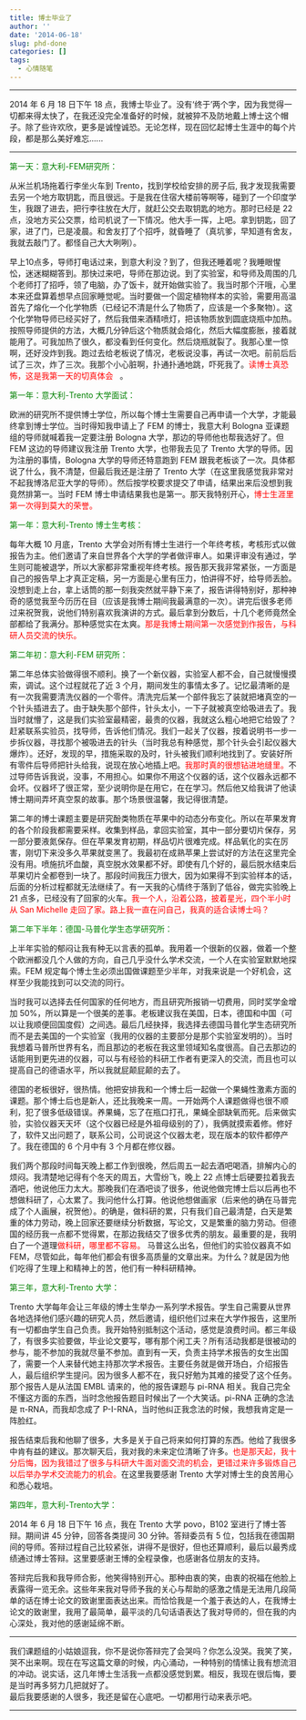 ```yaml
---
title: 博士毕业了
author: ''
date: '2014-06-18'
slug: phd-done
categories: []
tags:
  - 心情随笔
---
```


***
2014 年 6 月 18 日下午 18 点，我博士毕业了。没有‘终于’两个字，因为我觉得一切都来得太快了，在我还没完全准备好的时候，就被猝不及防地戴上博士这个帽子。除了些许欢欣，更多是诚惶诚恐。无论怎样，现在回忆起博士生涯中的每个片段，都是那么美好难忘......
***
<font color="green">第一天：意大利-FEM研究所：</font>   

从米兰机场拖着行李坐火车到 Trento，找到学校给安排的房子后, 我才发现我需要去另一个地方取钥匙，而且很远。于是我在住宿大楼前等啊等，碰到了一个印度学生，我跟了进去，把行李往放在大厅，就赶公交去取钥匙的地方。那时已经是 22 点，没地方买公交票，给司机说了一下情况。他大手一挥，上吧。拿到钥匙，回了家，进了门，已是凌晨。和舍友打了个招呼，就昏睡了（真坑爹，早知道有舍友，我就去敲门了。都怪自己大大咧咧）。  

早上10点多，导师打电话过来，到意大利没？到了，但我还睡着呢？我睡眼惺忪，迷迷糊糊答到。那快过来吧，导师在那边说。到了实验室，和导师及周围的几个老师打了招呼，领了电脑，办了饭卡，就开始做实验了。我当时那个汗哦，心里本来还盘算着想早点回家睡觉呢。当时要做一个固定植物样本的实验，需要用高温首先了熔化一个化学物质（已经记不清是什么了物质了，应该是一个多聚物）。这个化学物导师已经买好了，然后我借来酒精喷灯，把该物质放到圆底烧瓶中加热。按照导师提供的方法，大概几分钟后这个物质就会熔化，然后大幅度膨胀，接着就能用了。可我加热了很久，都没看到任何变化。然后烧瓶就裂了。我那心里一惊啊，还好没炸到我。跑过去给老板说了情况，老板说没事，再试一次吧。前前后后试了三次，炸了三次。我那个小心脏啊，扑通扑通地跳，吓死我了。<font color="red">读博士真恐怖，这是我第一天的切真体会</font>   。   

<font color="green">第一年：意大利-Trento 大学面试：</font>     

欧洲的研究所不提供博士学位，所以每个博士生需要自己再申请一个大学，才能最终拿到博士学位。当时得知我申请上了 FEM 的博士，我意大利 Bologna 亚课题组的导师就喊着我一定要注册 Bologna 大学，那边的导师他也帮我选好了。但 FEM 这边的导师建议我注册 Trento 大学，也带我去见了 Trento 大学的导师。因为注册的事情，Bologna 大学的导师还特意跑到 FEM 跟我老板谈了一次。具体都说了什么，我不清楚，但最后我还是注册了 Trento 大学（在这里我感觉我非常对不起我博洛尼亚大学的导师）。然后按学校要求提交了申请，结果出来后没想到我竟然排第一。当时 FEM 博士申请结果我也是第一。那天我特别开心，<font color="red">博士生涯里第一次得到莫大的荣誉。</font>    

<font color="green">第一年：意大利-Trento 博士生考核：</font>  

每年大概 10 月底，Trento 大学会对所有博士生进行一个年终考核，考核形式以做报告为主。他们邀请了来自世界各个大学的学者做评审人。如果评审没有通过，学生则可能被退学，所以大家都非常重视年终考核。报告那天我非常紧张，一方面是自己的报告早上才真正定稿，另一方面是心里有压力，怕讲得不好，给导师丢脸。没想到走上台，拿上话筒的那一刻我突然就平静下来了，报告讲得特别好，那种神奇的感觉我至今历历在目（应该是我博士期间我最满意的一次）。讲完后很多老师过来祝贺我，说他们特别喜欢我演讲的方式。最后拿到分数后，十几个老师竟然全部都给了我满分。那种感觉实在太爽。<font color="red">那是我博士期间第一次感觉到作报告，与科研人员交流的快乐。</font>   

<font color="green">第二年初：意大利-FEM 研究所：</font>   

第二年总体实验做得很不顺利。换了一个新仪器，实验室人都不会，自己就慢慢摸索，调试。这个过程就花了近 3 个月，期间发生的事情太多了。记忆最清晰的是有一次我需要清洗仪器的一个零件。清洗完后某一个部件我忘了装就把堵真空的一个针头插进去了。由于缺失那个部件，针头太小，一下子就被真空给吸进去了。我当时就懵了，这是我们实验室最精密，最贵的仪器，我就这么粗心地把它给毁了？赶紧联系实验员，找导师，告诉他们情况。我们一起关了仪器，按着说明书一步一步拆仪器，寻找那个被吸进去的针头（当时我总有种感觉，那个针头会引起仪器大爆炸）。还好，发现的早，措施采取的及时，针头被我们顺利地找到了。安装好所有零件后导师把针头给我，说现在放心地插上吧。<font color="red">我那时真的很想钻进地缝里。</font>不过导师告诉我说，没事，不用担心。如果你不用这个仪器的话，这个仪器永远都不会坏。仪器坏了很正常，至少说明你是在用它，在在学习。然后他又给我讲了他读博士期间弄坏真空泵的故事。那个场景很温馨，我记得很清楚。  

第二年的博士课题主要是研究酚类物质在苹果中的动态分布变化。所以在苹果发育的各个阶段我都需要采样。收集到样品，拿回实验室，其中一部分要切片保存，另一部分要液氮保存。但在苹果发育初期，样品切片很难完成。样品氧化的实在厉害，刚切下来没多久苹果就变黑了。我最初在成熟苹果上尝试好的方法在这里完全没有用。喷施抗坏血酸，真空脱水效果都不好。即使有几个好的，最后脱水结束后苹果切片全都卷到一块了。那段时间我压力很大，因为如果得不到实验样本的话，后面的分析过程都就无法继续了。有一天我的心情终于落到了低谷，做完实验晚上 21 点多，已经没有了回家的火车。<font color="red">我一个人，沿着公路，披着星光，四个半小时从 San Michelle 走回了家。路上我一直在问自己，我真的适合读博士吗？</font>   

<font color="green">第二年下半年：德国-马普化学生态学研究所：</font>  

上半年实验的郁闷让我有种无以言表的孤单。我用着一个很新的仪器，做着一个整个欧洲都没几个人做的方向，自己几乎没什么学术交流，一个人在实验室默默地探索。FEM 规定每个博士生必须出国做课题至少半年，对我来说是一个好机会，这样至少我能找到可以交流的同行。      

当时我可以选择去任何国家的任何地方，而且研究所报销一切费用，同时奖学金增加 50%，所以算是一个很美的差事。老板建议我在美国，日本，德国和中国（可以让我顺便回国度假）之间选。最后几经抉择，我选择去德国马普化学生态研究所而不是去美国的一个实验室（我用的仪器的主要部分是那个实验室发明的）。当时我想着马普所世界有名，而且那边的老板在我这里领域知名度很高。自己去那边的话能用到更先进的仪器，可以与有经验的科研工作者有更深入的交流，而且也可以提高自己的德语水平，所以我就屁颠屁颠的去了。  

德国的老板很好，很热情。他把安排我和一个博士后一起做一个果蝇性激素方面的课题。那个博士后也是新人，还比我晚来一周。一开始两个人课题做得也很不顺利，犯了很多低级错误。养果蝇，忘了在瓶口打孔，果蝇全部缺氧而死。后来做实验，实验仪器天天坏（这个仪器已经是外祖母级别的了），我俩就摸索着修。修好了，软件又出问题了，联系公司，公司说这个仪器太老，现在版本的软件都停产了。我在德国的 6 个月中有 3 个月都在修仪器。        

我们两个那段时间每天晚上都工作到很晚，然后周五一起去酒吧喝酒，排解内心的烦闷。我清楚地记得有个冬天的周五，大雪纷飞，晚上 22 点博士后硬要拉着我去酒吧，他说他压力太大。那晚我们在酒吧谈了很多，他说他做完博士后以后再也不想做科研了，心太累了。我问他什么打算。他说他想做画家（后来他的确在马普完成了个人画展，祝贺他）。的确是，做科研的累，只有我们自己最清楚，白天是繁重的体力劳动，晚上回家还要继续分析数据，写论文，又是繁重的脑力劳动。但德国的经历我一点都不觉得累，在那边我结交了很多优秀的朋友。最重要的是，我明白了一个道理<font color="red">做科研，哪里都不容易。</font> 马普这么出名，但他们的实验仪器真不如 FEM，尽管如此，每年他们都会有很多高质量的文章出来。为什么？就是因为他们吃得了生理上和精神上的苦，他们有一种科研精神。  

<font color="green">第三年，意大利-Trento 大学：</font>  

Trento 大学每年会让三年级的博士生举办一系列学术报告。学生自己需要从世界各地选择他们感兴趣的研究人员，然后邀请，组织他们过来在大学作报告，这里所有一切都由学生自己负责。我开始特别抵制这个活动，感觉是浪费时间。都三年级了，有很多实验要做，毕业论文要写，哪有那个闲工夫？所有活动我都是很被动的参与，能不参加的我就尽量不参加。直到有一天，负责主持学术报告的女生出国了，需要一个人来替代她主持那次学术报告。主要任务就是做开场白，介绍报告人，最后组织学生提问。因为很多人都不在，我只好勉为其难的接受了这个任务。那个报告人是从法国 EMBL 请来的，他的报告课题与 pi-RNA 相关。我自己完全不懂这方面的东西，当时念他报告题目时候出了一个大笑话。pi-RNA 正确的念法是 π-RNA，而我却念成了 P-I-RNA，当时他纠正我念法的时候，我想我肯定是一阵脸红。  

报告结束后我和他聊了很多，大多是关于自己将来如何打算的东西。他给了我很多中肯有益的建议。那次聊天后，我对我的未来定位清晰了许多。<font color="red">也是那天起，我十分后悔，因为我错过了很多与科研大牛面对面交流的机会，更错过来许多锻炼自己以后举办学术交流能力的机会。</font>在这里我要感谢 Trento 大学对博士生的良苦用心和悉心栽培。  

<font color="green">第四年，意大利-Trento大学：</font>  

2014 年 6 月 18 日下午 16 点，我在 Trento 大学 povo，B102 室进行了博士答辩。期间讲 45 分钟，回答各类提问 30 分钟。答辩委员有 5 位，包括我在德国期间的导师。答辩过程自己比较紧张，讲得不是很好，但也还算顺利，最后以最秀成绩通过博士答辩。这里要感谢王博的全程录像，也感谢各位朋友的支持。  

答辩完后我和我导师合影，他笑得特别开心。那种由衷的笑，由衷的祝福在他脸上表露得一览无余。这些年来我对导师予我的关心与帮助的感激之情是无法用几段简单的话在博士论文的致谢里面表达出来。而恰恰我是一个羞于表达的人，在我博士论文的致谢里，我用了最简单，最平淡的几句话语表达了我对导师的，但在我的内心深处，我对他的感谢延绵不断。  

***
我们课题组的小姑娘逗我，你不是说你答辩完了会哭吗？你怎么没哭。我笑了笑，哭不出来啊。现在在写这篇文章的时候，内心涌动，一种特别的情愫让我有想流泪的冲动。说实话，这几年博士生活我一点都没感觉到累。相反，我现在很后悔，要是当时再多努力几把就好了。  
最后我要感谢的人很多，我还是留在心底吧。一切都用行动来表示吧。  
***
